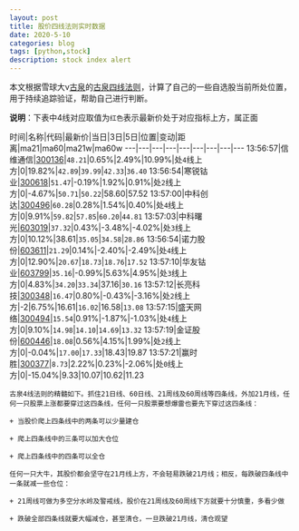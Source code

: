 ```yaml
---
layout: post
title: 股价四线法则实时数据
date: 2020-5-10
categories: blog
tags: [python,stock]
description: stock index alert
---
```



本文根据雪球大v[古泉](https://xueqiu.com/u/7148646888)的[古泉四线法则](https://xueqiu.com/7148646888/130498192)，计算了自己的一些自选股当前所处位置，用于持续追踪验证，帮助自己进行判断。

**说明**：下表中4线对应取值为`红色`表示最新价处于对应指标上方，属正面

时间|名称|代码|最新价|当日|3日|5日|位置|变动|距离|ma21|ma60|ma21w|ma60w
---|---|---|---|---|---|---|---|---
13:56:57|信维通信|[300136](https://xueqiu.com/S/SZ300136)|`48.21`|0.65%|2.49%|10.99%|处`4`线上方|0|19.82%|`42.89`|`39.99`|`42.33`|`36.40`
13:56:54|寒锐钴业|[300618](https://xueqiu.com/S/SZ300618)|`51.47`|-0.19%|1.92%|0.91%|处`2`线上方|0|-4.67%|`50.71`|`50.22`|58.60|57.52
13:57:00|中科创达|[300496](https://xueqiu.com/S/SZ300496)|`60.28`|0.28%|1.54%|0.40%|处`4`线上方|0|9.91%|`59.82`|`57.85`|`60.20`|`44.81`
13:57:03|中科曙光|[603019](https://xueqiu.com/S/SH603019)|`37.32`|0.43%|-3.48%|-4.02%|处`3`线上方|0|10.12%|38.61|`35.05`|`34.58`|`28.86`
13:56:54|诺力股份|[603611](https://xueqiu.com/S/SH603611)|`21.29`|0.14%|-2.40%|-2.49%|处`4`线上方|0|12.90%|`20.67`|`18.73`|`18.76`|`17.52`
13:57:10|华友钴业|[603799](https://xueqiu.com/S/SH603799)|`35.16`|-0.99%|5.63%|4.95%|处`3`线上方|0|4.83%|`34.20`|`33.34`|37.16|`30.16`
13:57:12|长亮科技|[300348](https://xueqiu.com/S/SZ300348)|`16.47`|0.80%|-0.43%|-3.16%|处`2`线上方|-2|6.75%|16.61|`16.02`|16.58|`13.08`
13:57:15|盛天网络|[300494](https://xueqiu.com/S/SZ300494)|`15.54`|0.91%|-1.87%|-1.03%|处`4`线上方|0|9.10%|`14.98`|`14.10`|`14.69`|`13.32`
13:57:19|金证股份|[600446](https://xueqiu.com/S/SH600446)|`18.08`|0.56%|4.15%|1.99%|处`2`线上方|0|-0.04%|`17.00`|`17.33`|18.43|19.87
13:57:21|赢时胜|[300377](https://xueqiu.com/S/SZ300377)|`8.73`|2.22%|0.23%|-2.06%|处`0`线上方|0|-15.04%|9.33|10.07|10.62|11.23

```
古泉4线法则的精髓如下。抓住21日线、60日线、21周线及60周线等四条线，外加21月线，任何一只股票上涨都要穿过这四条线，任何一只股票要想爆雷也要先下穿过这四条线：

+ 当股价爬上四条线中的两条可以少量建仓

+ 爬上四条线中的三条可以加大仓位

+ 爬上四条线中的四条可以全仓

任何一只大牛，其股价都会坚守在21月线上方，不会轻易跌破21月线；相反，每跌破四条线中一条就减一些仓位：

+ 21周线可做为多空分水岭及警戒线，股价在21周线及60周线下方就要十分慎重，多看少做

+ 跌破全部四条线就要大幅减仓，甚至清仓，一旦跌破21月线，清仓观望
```